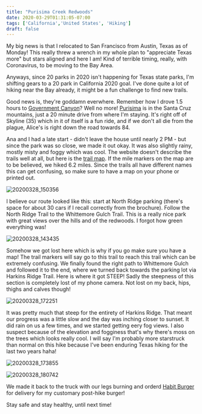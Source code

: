 ```yaml
---
title: "Purisima Creek Redwoods"
date: 2020-03-29T01:31:05-07:00
tags: ['California','United States', 'Hiking']
draft: false
---
```


My big news is that I relocated to San Francisco from Austin, Texas as of Monday! This really threw a wrench in my whole plan to "appreciate Texas more" but stars aligned and here I am! Kind of terrible timing, really, with Coronavirus, to be moving to the Bay Area.

Anyways, since 20 parks in 2020 isn't happening for Texas state parks, I'm shifting gears to a 20 park in California 2020 goal. I've done quite a lot of hiking near the Bay already, it might be a fun challenge to find new trails.

Good news is, they're goddamn everwhere. Remember how I drove 1.5 hours to [Government Canyon](../../texas/government_canyon)? Well no more! [Purisima](https://www.openspace.org/preserves/purisima-creek-redwoods) is in the Santa Cruz mountains, just a 20 minute drive from where I'm staying. It's right off of Skyline (35) which in it of itself is a fun ride, and if we don't all die from the plague, Alice's is right down the road towards 84. 

Ana and I had a late start - didn't leave the house until nearly 2 PM - but since the park was so close, we made it out okay. It was also slightly rainy, mostly misty and foggy which was cool. The website doesn't describe the trails well at all, but here is the [trail map](https://www.openspace.org/sites/default/files/map_PCR.pdf). If the mile markers on the map are to be believed, we hiked 6.2 miles. Since the trails all have different names this can get confusing, so make sure to have a map on your phone or printed out. 

![20200328_150356](/images/20200328_150356.jpg)

I believe our route looked like this: start at North Ridge parking (there's space for about 30 cars if I recall correctly from the brochure). Follow the North Ridge Trail to the Whittemore Gulch Trail. This is a really nice park with great views over the hills and of the redwoods. I forgot how green everything was!

![20200328_143435](/images/20200328_143435.jpg)

Somehow we got lost here which is why if you go make sure you have a map! The trail markers will say go to this trail to reach this trail which can be extremely confusing. We finally found the right path to Whittemore Gulch and followed it to the end, where we turned back towards the parking lot via Harkins Ridge Trail. Here is where it got STEEP! Sadly the steepness of this section is completely lost of my phone camera. Not lost on my back, hips, thighs and calves though!

![20200328_172251](/images/20200328_172251.jpg)

It was pretty much that steep for the entirety of Harkins Ridge. That meant our progress was a little slow and the day was inching closer to sunset. It did rain on us a few times, and we started getting eery fog views. I also suspect because of the elevation and fogginess that's why there's moss on the trees which looks really cool. I will say I'm probably more starstruck than normal on this hike because I've been enduring Texas hiking for the last two years haha!

![20200328_173855](/images/20200328_173855.jpg)

![20200328_180742](/images/20200328_180742.jpg)

We made it back to the truck with our legs burning and orderd [Habit Burger](https://www.habitburger.com/2012/03/07/san-mateo-habit-now-open/) for delivery for my customary post-hike burger! 

Stay safe and stay healthy, until next time!
